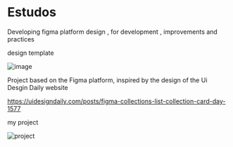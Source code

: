 # Estudos

 Developing figma platform design , for development , improvements and practices
 
 design template
 
 ![image](https://user-images.githubusercontent.com/103546259/217844342-cb5909c6-a609-4b7b-862e-84e1238ca136.png)

 
 
Project based on the Figma platform, inspired by the design of the Ui Desgin Daily website

https://uidesigndaily.com/posts/figma-collections-list-collection-card-day-1577

my project  


<img   alt="project" src="https://user-images.githubusercontent.com/103546259/211215836-fb134b7a-60c2-47fc-a692-aaeada6ea1fa.png">


